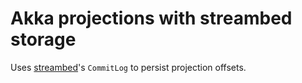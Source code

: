Akka projections with streambed storage
===

Uses [streambed](https://github.com/streambed/streambed-rs)'s `CommitLog` to persist projection offsets.